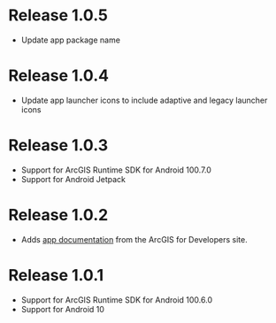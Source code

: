 # Release 1.0.5

- Update app package name

# Release 1.0.4

- Update app launcher icons to include adaptive and legacy launcher icons

# Release 1.0.3

- Support for ArcGIS Runtime SDK for Android 100.7.0
- Support for Android Jetpack

# Release 1.0.2

- Adds [app documentation](/docs/index.md) from the ArcGIS for Developers site.

# Release 1.0.1

- Support for ArcGIS Runtime SDK for Android 100.6.0
- Support for Android 10
